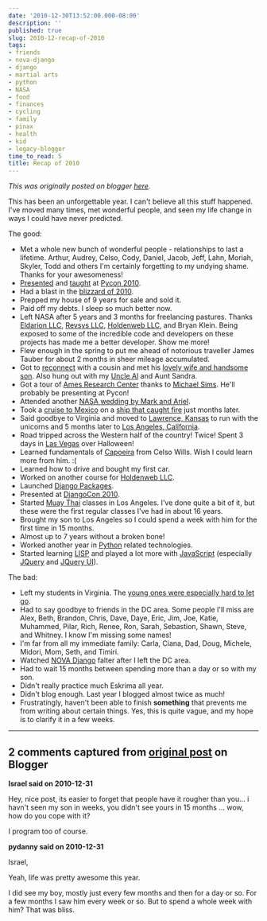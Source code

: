 ```yaml
---
date: '2010-12-30T13:52:00.000-08:00'
description: ''
published: true
slug: 2010-12-recap-of-2010
tags:
- friends
- nova-django
- django
- martial arts
- python
- NASA
- food
- finances
- cycling
- family
- pinax
- health
- kid
- legacy-blogger
time_to_read: 5
title: Recap of 2010
---
```


*This was originally posted on blogger [here](https://pydanny.blogspot.com/2010/12/recap-of-2010.html)*.

This has been an unforgettable year. I can't believe all this stuff happened. I've moved many times, met wonderful people, and seen my life change in ways I could have never predicted.

The good:


- Met a whole new bunch of wonderful people - relationships to last a lifetime. Arthur, Audrey, Celso,&nbsp;Cody, Daniel, Jacob, Jeff, Lahn, Moriah, Skyler, Todd and others I'm certainly forgetting to my undying shame. Thanks for your awesomeness!
- [Presented](https://us.pycon.org/2010/conference/schedule/event/15/) and [taught](https://us.pycon.org/2010/tutorials/greenfeld_pinax/) at [Pycon 2010](https://us.pycon.org/2010/).
- Had a blast in the [blizzard of 2010](https://www.flickr.com/photos/pydanny/tags/dcsnow2010/).
- Prepped my house of 9 years for sale and sold it.
- Paid off my debts. I sleep so much better now.
- Left NASA after 5 years and 3 months for freelancing pastures. Thanks [Eldarion LLC](https://eldarion.com/), [Revsys LLC](https://www.revsys.com/), [Holdenweb LLC](https://holdenweb.com/), and Bryan Klein. Being exposed to some of the incredible code and developers on these projects has made me a better developer. Show me more!
- Flew enough in the spring to put me ahead of notorious traveller James Tauber for about 2 months in sheer mileage accumulated.
- Got to [reconnect](https://www.flickr.com/photos/pydanny/4441466409/in/set-72157623641835532/)&nbsp;with&nbsp;a cousin and met his [lovely wife and handsome son](https://www.flickr.com/photos/pydanny/4548945816/in/set-72157623923236848/). Also hung out with my [Uncle Al](https://www.flickr.com/photos/pydanny/4641382158/) and Aunt Sandra.
- Got a tour of [Ames Research Center](https://www.flickr.com/photos/pydanny/4548946090/in/set-72157623923236848/) thanks to [Michael Sims](https://www.flickr.com/photos/pydanny/4548310913/in/set-72157623923236848/). He'll probably be presenting at Pycon!
- Attended another [NASA wedding by Mark and Ariel](https://www.flickr.com/photos/pydanny/4548945328/in/set-72157623923236848/).
- Took a [cruise to Mexico](https://www.flickr.com/photos/pydanny/sets/72157624048647087/) on a [ship that caught fire](https://en.wikipedia.org/wiki/Carnival_Splendor) just months later.
- Said goodbye to Virginia and moved to [Lawrence, Kansas](https://en.wikipedia.org/wiki/Lawrence,_Kansas)&nbsp;to run with the unicorns and 5 months later to [Los Angeles, California](https://en.wikipedia.org/wiki/Los_Angeles,_California).
- Road tripped across the Western half of the country! Twice! Spent 3 days in [Las Vegas](https://en.wikipedia.org/wiki/Las_Vegas,_Nevada) over Halloween!
- Learned fundamentals of [Capoeira](https://en.wikipedia.org/wiki/Capoeira) from Celso Wills. Wish I could learn more from him. :(
- Learned how to drive and bought my first car.
- Worked on another course for&nbsp;[Holdenweb LLC](https://holdenweb.com/).
- Launched [Django Packages](https://djangopackages.com/).
- Presented at [DjangoCon 2010](https://djangocon.us/schedule/sessions/20/).
- Started [Muay Thai](https://en.wikipedia.org/wiki/Muay_Thai) classes in Los Angeles. I've done quite a bit of it, but these were the first regular classes I've had in about 16 years.
- Brought my son to Los Angeles so I could spend a week with him for the first time in 15 months.
- Almost up to 7 years without a broken bone!
- Worked another year in [Python](https://python.org/) related technologies.
- Started learning [LISP](https://landoflisp.com/) and played a lot more with [JavaScript](https://en.wikipedia.org/wiki/JavaScript) (especially [JQuery](https://jquery.com/) and [JQuery UI](https://jqueryui.com/)).

The bad:


- Left my students in Virginia. The [young ones were especially hard to let go](https://www.flickr.com/photos/pydanny/4600104174/in/set-72157624043210674/).
- Had to say goodbye to friends in the DC area. Some people I'll miss are Alex, Beth, Brandon, Chris, Dave, Daye, Eric, Jim, Joe, Katie, Muhammed, Pilar, Rich, Renee, Ron, Sarah, Sebastion, Shawn, Steve, and Whitney. I know I'm missing some names!
- I'm far from all my immediate family: Carla, Ciana, Dad, Doug, Michele, Midori, Mom, Seth, and Timiri.
- Watched [NOVA Django](https://www.meetup.com/nova-django) falter after I left the DC area.&nbsp;
- Had to wait 15 months between spending more than a day or so with my son.
- Didn't really practice much Eskrima all year.
- Didn't blog enough. Last year I blogged almost twice as much!
- Frustratingly, haven't been able to finish <b>something</b> that prevents me from writing about certain things. Yes, this is quite vague, and my hope is to clarify it in a few weeks.



---

## 2 comments captured from [original post](https://pydanny.blogspot.com/2010/12/recap-of-2010.html) on Blogger

**Israel said on 2010-12-31**

Hey, nice post, its easier to forget that people have it rougher than you... i havn't seen my son in weeks, you didn't see yours in 15 months ... wow, how do you cope with it?

I program too of course.

**pydanny said on 2010-12-31**

Israel,

Yeah, life was pretty awesome this year.

I did see my boy, mostly just every few months and then for a day or so. For a few months I saw him every week or so. But to spend a whole week with him? That was bliss.

